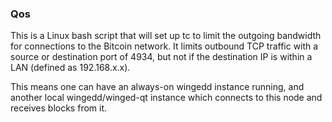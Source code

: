 ### Qos ###

This is a Linux bash script that will set up tc to limit the outgoing bandwidth for connections to the Bitcoin network. It limits outbound TCP traffic with a source or destination port of 4934, but not if the destination IP is within a LAN (defined as 192.168.x.x).

This means one can have an always-on wingedd instance running, and another local wingedd/winged-qt instance which connects to this node and receives blocks from it.

